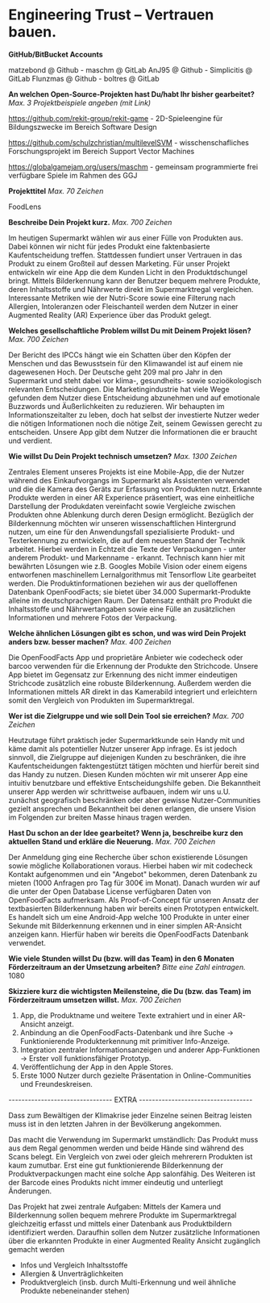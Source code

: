 # Engineering Trust – Vertrauen bauen.


**GitHub/BitBucket Accounts**

matzebond @ Github - maschm @ GitLab
AnJ95 @ Github - Simplicitis @ GitLab
Flunzmas @ Github - boltres @ GitLab

**An welchen Open-Source-Projekten hast Du/habt Ihr bisher gearbeitet?** *Max. 3 Projektbeispiele angeben (mit Link)*

https://github.com/rekit-group/rekit-game - 2D-Spieleengine für Bildungszwecke im Bereich Software Design

https://github.com/schulzchristian/multilevelSVM - wisschenschafliches Forschungsprojekt im Bereich Support Vector Machines

https://globalgamejam.org/users/maschm - gemeinsam programmierte frei verfügbare Spiele im Rahmen des GGJ


**Projekttitel** *Max. 70 Zeichen*

FoodLens

**Beschreibe Dein Projekt kurz.** *Max. 700 Zeichen*

Im heutigen Supermarkt wählen wir aus einer Fülle von Produkten aus. Dabei können wir nicht für jedes Produkt eine faktenbasierte Kaufentscheidung treffen. Stattdessen fundiert unser Vertrauen in das Produkt zu einem Großteil auf dessen Marketing. Für unser Projekt entwickeln wir eine App die dem Kunden Licht in den Produktdschungel bringt. Mittels Bilderkennung kann der Benutzer bequem mehrere Produkte, deren Inhaltsstoffe und Nährwerte direkt im Supermarktregal vergleichen. Interessante Metriken wie der Nutri-Score sowie eine Filterung nach Allergien, Intoleranzen oder Fleischanteil werden dem Nutzer in einer Augmented Reality (AR) Experience über das Produkt gelegt.


**Welches gesellschaftliche Problem willst Du mit Deinem Projekt lösen?** *Max. 700 Zeichen*

Der Bericht des IPCCs hängt wie ein Schatten über den Köpfen der Menschen und das Bewusstsein für den Klimawandel ist auf einem nie dagewesenen Hoch. Der Deutsche geht 209 mal pro Jahr in den Supermarkt und steht dabei vor klima-, gesundheits- sowie sozioökologisch relevanten Entscheidungen. Die Marketingindustrie hat viele Wege gefunden dem Nutzer diese Entscheidung abzunehmen und auf emotionale Buzzwords und Äußerlichkeiten zu reduzieren. Wir behaupten im Informationszeitalter zu leben, doch hat selbst der investierte Nutzer weder die nötigen Informationen noch die nötige Zeit, seinem Gewissen gerecht zu entscheiden. Unsere App gibt dem Nutzer die Informationen die er braucht und verdient.


**Wie willst Du Dein Projekt technisch umsetzen?** *Max. 1300 Zeichen*  

Zentrales Element unseres Projekts ist eine Mobile-App, die der Nutzer während des Einkaufvorgangs im Supermarkt als Assistenten verwendet und die die Kamera des Geräts zur Erfassung von Produkten nutzt. Erkannte Produkte werden in einer AR Experience präsentiert, was eine einheitliche Darstellung der Produkdaten vereinfacht sowie Vergleiche zwischen Produkten ohne Ablenkung durch deren Design ermöglicht.
Bezüglich der Bilderkennung möchten wir unseren wissenschaftlichen Hintergrund nutzen, um eine für den Anwendungsfall spezialisierte Produkt- und Texterkennung zu entwickeln, die auf dem neuesten Stand der Technik arbeitet. Hierbei werden in Echtzeit die Texte der Verpackungen - unter anderem Produkt- und Markenname - erkannt.
Technisch kann hier mit bewährten Lösungen wie z.B. Googles Mobile Vision oder einem eigens entworfenen maschinellem Lernalgorithmus mit Tensorflow Lite gearbeitet werden.
Die Produktinformationen beziehen wir aus der quelloffenen Datenbank OpenFoodFacts; sie bietet über 34.000 Supermarkt-Produkte alleine im deutschprachigen Raum. Der Datensatz enthält pro Produkt die Inhaltsstoffe und Nährwertangaben sowie eine Fülle an zusätzlichen Informationen und mehrere Fotos der Verpackung.

**Welche ähnlichen Lösungen gibt es schon, und was wird Dein Projekt anders bzw. besser machen?** *Max. 400 Zeichen*

Die OpenFoodFacts App und proprietäre Anbieter wie codecheck oder barcoo verwenden für die Erkennung der Produkte den Strichcode. Unsere App bietet im Gegensatz zur Erkennung des nicht immer eindeutigen Strichcode zusätzlich eine robuste Bilderkennung. Außerdem werden die Informationen mittels AR direkt in das Kamerabild integriert und erleichtern somit den Vergleich von Produkten im Supermarktregal.


**Wer ist die Zielgruppe und wie soll Dein Tool sie erreichen?** *Max. 700 Zeichen*

Heutzutage führt praktisch jeder Supermarktkunde sein Handy mit und käme damit als potentieller Nutzer unserer App infrage. Es ist jedoch sinnvoll, die Zielgruppe auf diejenigen Kunden zu beschränken, die ihre Kaufentscheidungen faktengestützt tätigen möchten und hierfür bereit sind das Handy zu nutzen. Diesen Kunden möchten wir mit unserer App eine intuitiv benutzbare und effektive Entscheidungshilfe geben. Die Bekanntheit unserer App werden wir schrittweise aufbauen, indem wir uns u.U. zunächst geografisch beschränken oder aber gewisse Nutzer-Communities gezielt ansprechen und Bekanntheit bei denen erlangen, die unsere Vision im Folgenden zur breiten Masse hinaus tragen werden.

**Hast Du schon an der Idee gearbeitet? Wenn ja, beschreibe kurz den aktuellen Stand und erkläre die Neuerung.** *Max. 700 Zeichen*

Der Anmeldung ging eine Recherche über schon existierende Lösungen sowie mögliche Kollaborationen voraus. Hierbei haben wir mit codecheck Kontakt aufgenommen und ein "Angebot" bekommen, deren Datenbank zu mieten (1000 Anfragen pro Tag für 300€ im Monat). Danach wurden wir auf die unter der Open Database License verfügbaren Daten von OpenFoodFacts aufmerksam.
Als Proof-of-Concept für unseren Ansatz der textbasierten Bilderkennung haben wir bereits einen Prototypen entwickelt. Es handelt sich um eine Android-App welche 100 Produkte in unter einer Sekunde mit Bilderkennung erkennen und in einer simplen AR-Ansicht anzeigen kann. Hierfür haben wir bereits die OpenFoodFacts Datenbank verwendet.

**Wie viele Stunden willst Du (bzw. will das Team) in den 6 Monaten Förderzeitraum an der Umsetzung arbeiten?** *Bitte eine Zahl eintragen.*
1080

**Skizziere kurz die wichtigsten Meilensteine, die Du (bzw. das Team) im Förderzeitraum umsetzen willst.** *Max. 700 Zeichen*

1. App, die Produktname und weitere Texte extrahiert und in einer AR-Ansicht anzeigt.
2. Anbindung an die OpenFoodFacts-Datenbank und ihre Suche -> Funktionierende Produkterkennung mit primitiver Info-Anzeige.
3. Integration zentraler Informationsanzeigen und anderer App-Funktionen -> Erster voll funktionsfähiger Prototyp.
4. Veröffentlichung der App in den Apple Stores.
5. Erste 1000 Nutzer durch gezielte Präsentation in Online-Communities und Freundeskreisen.

-------------------------------- EXTRA -----------------------------------

Dass zum Bewältigen der Klimakrise jeder Einzelne seinen Beitrag leisten muss ist in den letzten Jahren in der Bevölkerung angekommen.

Das macht die Verwendung im Supermarkt umständlich: Das Produkt muss aus dem Regal genommen werden und beide Hände sind während des Scans belegt. Ein Vergleich von zwei oder gleich mehrerern Produkten ist kaum zumutbar. Erst eine gut funktionierende Bilderkennung der Produktverpackungen macht eine solche App salonfähig. Des Weiteren ist der Barcode eines Produkts nicht immer eindeutig und unterliegt Änderungen.

Das Projekt hat zwei zentrale Aufgaben: Mittels der Kamera und Bilderkennung sollen bequem mehrere Produkte im Supermarktregal gleichzeitig erfasst und mittels einer Datenbank aus Produktbildern identifiziert werden. Daraufhin sollen dem Nutzer zusätzliche Informationen über die erkannten Produkte in einer Augmented Reality Ansicht zugänglich gemacht werden
* Infos und Vergleich Inhaltsstoffe
* Allergien & Unverträglichkeiten
* Produktvergleich (insb. durch Multi-Erkennung und weil ähnliche Produkte nebeneinander stehen)
